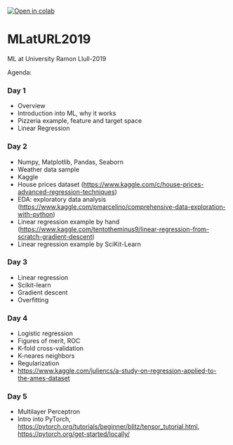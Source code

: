 [![Open in colab](https://colab.research.google.com/assets/colab-badge.svg)](https://colab.research.google.com/github/HSE-LaMBDA/MLatURL2019/)

# MLatURL2019
ML at University Ramon Llull-2019

Agenda:

### Day 1
- Overview
- Introduction into ML, why it works
- Pizzeria example, feature and target space
- Linear Regression

### Day 2
- Numpy, Matplotlib, Pandas, Seaborn
- Weather data sample
- Kaggle
- House prices dataset (https://www.kaggle.com/c/house-prices-advanced-regression-techniques)
- EDA: exploratory data analysis (https://www.kaggle.com/pmarcelino/comprehensive-data-exploration-with-python)
- Linear regression example by hand (https://www.kaggle.com/tentotheminus9/linear-regression-from-scratch-gradient-descent)
- Linear regression example by SciKit-Learn

### Day 3
- Linear regression
- Scikit-learn
- Gradient descent
- Overfitting

### Day 4
- Logistic regression
- Figures of merit, ROC
- K-fold cross-validation
- K-neares neighbors
- Regularization
- https://www.kaggle.com/juliencs/a-study-on-regression-applied-to-the-ames-dataset

### Day 5
- Multilayer Perceptron
- Intro into PyTorch, https://pytorch.org/tutorials/beginner/blitz/tensor_tutorial.html, https://pytorch.org/get-started/locally/
